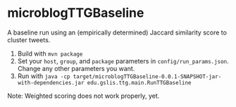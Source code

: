 microblogTTGBaseline
====================

A baseline run using an (empirically determined) Jaccard similarity score to cluster tweets.

1. Build with `mvn package`
2. Set your `host`, `group`, and `package` parameters in `config/run_params.json`. Change any other parameters you want.
3. Run with `java -cp target/microblogTTGBaseline-0.0.1-SNAPSHOT-jar-with-dependencies.jar edu.gslis.ttg.main.RunTTGBaseline`

Note: Weighted scoring does not work properly, yet.
